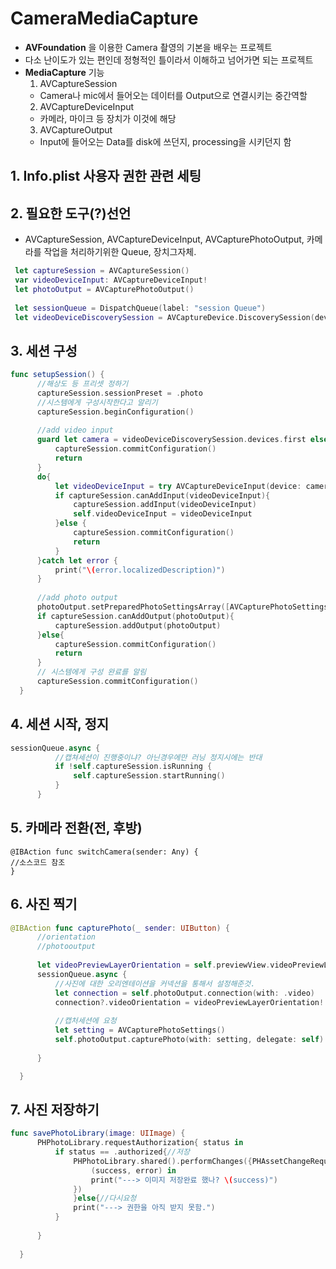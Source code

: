 # CameraMediaCapture
- **AVFoundation** 을 이용한 Camera 촬영의 기본을 배우는 프로젝트
- 다소 난이도가 있는 편인데 정형적인 틀이라서 이해하고 넘어가면 되는 프로젝트
- **MediaCapture** 기능
  1) AVCaptureSession
    - Camera나 mic에서 들어오는 데이터를 Output으로 연결시키는 중간역할
  2) AVCaptureDeviceInput
    - 카메라, 마이크 등 장치가 이것에 해당
  3) AVCaptureOutput
    - Input에 들어오는 Data를 disk에 쓰던지, processing을 시키던지 함
## 1. Info.plist 사용자 권한 관련 세팅
## 2. 필요한 도구(?)선언
  - AVCaptureSession, AVCaptureDeviceInput, AVCapturePhotoOutput, 카메라를 작업을 처리하기위한 Queue, 장치그자체.
  ```swift
   let captureSession = AVCaptureSession()
   var videoDeviceInput: AVCaptureDeviceInput!
   let photoOutput = AVCapturePhotoOutput()
    
   let sessionQueue = DispatchQueue(label: "session Queue")
   let videoDeviceDiscoverySession = AVCaptureDevice.DiscoverySession(deviceTypes: [ .builtInDualCamera, .builtInWideAngleCamera, .builtInTripleCamera], mediaType: .video, position: .unspecified)
  ```
## 3. 세션 구성
  ```swift
  func setupSession() {
        //해상도 등 프리셋 정하기
        captureSession.sessionPreset = .photo
        //시스템에게 구성시작한다고 알리기
        captureSession.beginConfiguration()
        
        //add video input
        guard let camera = videoDeviceDiscoverySession.devices.first else {
            captureSession.commitConfiguration()
            return
        }
        do{
            let videoDeviceInput = try AVCaptureDeviceInput(device: camera)
            if captureSession.canAddInput(videoDeviceInput){
                captureSession.addInput(videoDeviceInput)
                self.videoDeviceInput = videoDeviceInput
            }else {
                captureSession.commitConfiguration()
                return
            }
        }catch let error {
            print("\(error.localizedDescription)")
        }
        
        //add photo output
        photoOutput.setPreparedPhotoSettingsArray([AVCapturePhotoSettings(format: [AVVideoCodecKey: AVVideoCodecType.jpeg])], completionHandler: nil)
        if captureSession.canAddOutput(photoOutput){
            captureSession.addOutput(photoOutput)
        }else{
            captureSession.commitConfiguration()
            return
        }
        // 시스템에게 구성 완료를 알림
        captureSession.commitConfiguration()
    }
  ```
## 4. 세션 시작, 정지
  ```swift
  sessionQueue.async {
            //캡쳐세션이 진행중이냐? 아닌경우에만 러닝 정지시에는 반대
            if !self.captureSession.isRunning {
                self.captureSession.startRunning()
            }
        }
  ```
## 5. 카메라 전환(전, 후방)
  ```swfit
  @IBAction func switchCamera(sender: Any) {
  //소스코드 참조
  }
  ```
## 6. 사진 찍기
  ```swift
  @IBAction func capturePhoto(_ sender: UIButton) {
        //orientation
        //photooutput
        
        let videoPreviewLayerOrientation = self.previewView.videoPreviewLayer.connection?.videoOrientation
        sessionQueue.async {
            //사진에 대한 오리엔테이션을 커넥션을 통해서 설정해준것.
            let connection = self.photoOutput.connection(with: .video)
            connection?.videoOrientation = videoPreviewLayerOrientation!
            
            //캡처세션에 요청
            let setting = AVCapturePhotoSettings()
            self.photoOutput.capturePhoto(with: setting, delegate: self)
            
        }

    }
  ```


## 7. 사진 저장하기
  ```swift
  func savePhotoLibrary(image: UIImage) {
        PHPhotoLibrary.requestAuthorization{ status in
            if status == .authorized{//저장
                PHPhotoLibrary.shared().performChanges({PHAssetChangeRequest.creationRequestForAsset(from: image)}, completionHandler: {
                    (success, error) in
                    print("---> 이미지 저장완료 했나? \(success)")
                })
                }else{//다시요청
                print("---> 권한을 아직 받지 못함.")
            }
    
        }
    
    }
  ```


